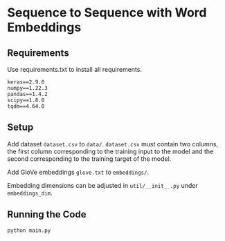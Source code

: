 # Sequence to Sequence with Word Embeddings

## Requirements
Use requirements.txt to install all requirements.
```
keras==2.9.0
numpy==1.22.3
pandas==1.4.2
scipy==1.8.0
tqdm==4.64.0
```

## Setup
Add dataset ```dataset.csv``` to ```data/```. 
```dataset.csv``` must contain two columns, 
the first column corresponding to the training input to the model and the 
second corresponding to the training target of the model.

Add GloVe embeddings ```glove.txt``` to ```embeddings/```.

Embedding dimensions can be adjusted in ```util/__init__.py``` under 
```embeddings_dim```.

## Running the Code
```
python main.py
```